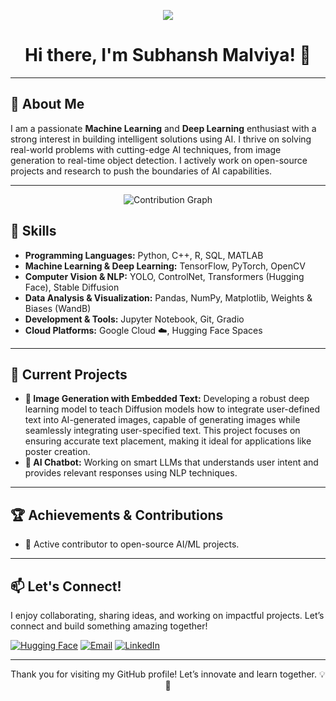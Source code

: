 <p align="center">
    <img src="https://readme-typing-svg.demolab.com/?lines=Aspiring%20Learner%20;%20AI-Researcher;DEEP%20LEARNING%20PRACTITIONER;OPEN%20SOURCE%20CONTRIBUTOR&font=Fira%20Code&align=center&width=700&height=50&color=FF9L33&vCenter=true&pause=500&size=30" />
</p>

<h1 align="center">Hi there, I'm Subhansh Malviya! 👋</h1>

---

<h2>🚀 About Me</h2>
<p>
    I am a passionate <strong>Machine Learning</strong> and <strong>Deep Learning</strong> enthusiast with a strong interest in building intelligent solutions using AI.  
    I thrive on solving real-world problems with cutting-edge AI techniques, from image generation to real-time object detection.  
    I actively work on open-source projects and research to push the boundaries of AI capabilities.
</p>

---

<p align="center">
  <img src="https://github-readme-activity-graph.vercel.app/graph?username=subh-775&theme=react-dark&hide_border=true&custom_title=Contribution%20Graph&area=true&point=false&line=31C442&area_color=21914A" alt="Contribution Graph"/>
</p>

<h2>🔧 Skills</h2>
<ul>
    <li><strong>Programming Languages:</strong> Python, C++, R, SQL, MATLAB</li>
    <li><strong>Machine Learning & Deep Learning:</strong> TensorFlow, PyTorch, OpenCV</li>
    <li><strong>Computer Vision & NLP:</strong> YOLO, ControlNet, Transformers (Hugging Face), Stable Diffusion</li>
    <li><strong>Data Analysis & Visualization:</strong> Pandas, NumPy, Matplotlib, Weights & Biases (WandB)</li>
    <li><strong>Development & Tools:</strong> Jupyter Notebook, Git, Gradio</li>
    <li><strong>Cloud Platforms:</strong> Google Cloud ☁️, Hugging Face Spaces</li>
</ul>

---

<h2>🌱 Current Projects</h2>
<ul>
    <li><strong>📸 Image Generation with Embedded Text:</strong>  
        Developing a robust deep learning model to teach Diffusion models how to integrate user-defined text into AI-generated images, capable of generating images while seamlessly integrating user-specified text. This project focuses on ensuring accurate text         
        placement, making it ideal for applications like poster creation.
    </li>
    <li><strong>🤖 AI Chatbot:</strong>  
        Working on smart LLMs that understands user intent and provides relevant responses using NLP techniques.
    </li>
</ul>

---

<h2>🏆 Achievements & Contributions</h2>
<ul>
    <li>🚀 Active contributor to open-source AI/ML projects.</li>
</ul>

---

<h2>📫 Let's Connect!</h2>
<p>
    I enjoy collaborating, sharing ideas, and working on impactful projects. Let’s connect and build something amazing together!  
</p>

[![Hugging Face](https://img.shields.io/badge/HuggingFace-Models_&_Datasets-yellow?logo=huggingface)](https://huggingface.co/Subh775)
[![Email](https://img.shields.io/badge/Email-Contact_Me-red?logo=gmail&logoColor=white)](mailto:subhansh4268@gmail.com)
[![LinkedIn](https://img.shields.io/badge/LinkedIn-Connect-blue?logo=linkedin&logoColor=white)](https://www.linkedin.com/in/subhansh-malviya-a43b5b28b/)



---

<p align="center">Thank you for visiting my GitHub profile! Let’s innovate and learn together. 💡🚀</p>
